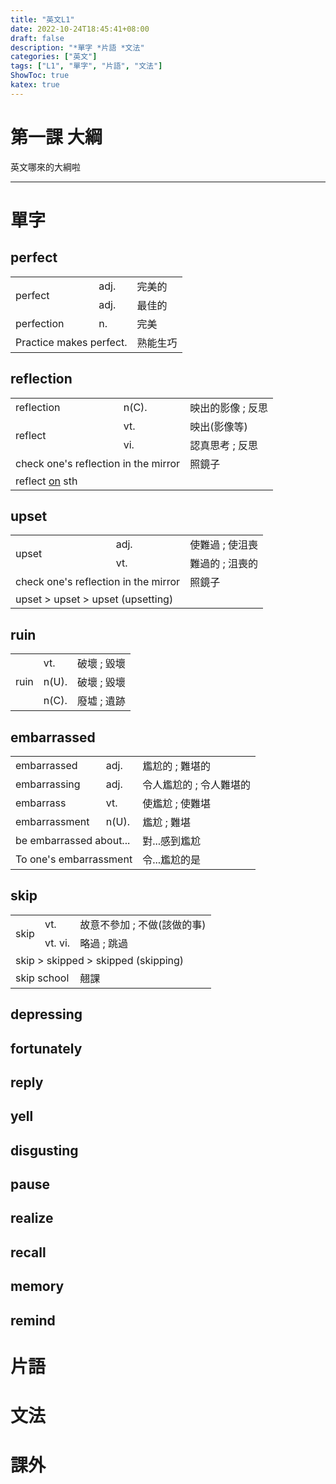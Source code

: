 ```yaml
---
title: "英文L1"
date: 2022-10-24T18:45:41+08:00
draft: false
description: "*單字 *片語 *文法"
categories: ["英文"]
tags: ["L1", "單字", "片語", "文法"]
ShowToc: true
katex: true
---
```


# 第一課 大綱
英文哪來的大綱啦

------------

# 單字
## perfect
<table>
  <tr>
    <td rowspan="2">perfect</td>
    <td>adj.</td>
    <td>完美的</td>
  </tr>
  <tr>
    <td>adj.</td>
    <td>最佳的</td>
  </tr>
  <tr>
    <td>perfection</td>
    <td>n.</td>
    <td>完美</td>
  </tr>
  <tr>
    <td colspan="2">Practice makes perfect.</td>
    <td> 熟能生巧</td>
  </tr>
</table>

## reflection
<table>
  <tr>
    <td>reflection</td>
    <td>n(C).</td>
    <td>映出的影像 ; 反思</td>
  </tr>
  <tr>
    <td rowspan="2">reflect</td>
    <td>vt.</td>
    <td>映出(影像等)</td>
  </tr>
  <tr>
    <td>vi.</td>
    <td>認真思考 ; 反思</td>
  </tr>
  <tr>
    <td colspan="2">check one's reflection in the mirror</td>
    <td>照鏡子</td>
  </tr>
  <tr>
    <td colspan="3">reflect <u>on</u> sth</td>
  </tr>
</table>

## upset
<table>
<tr>
    <td rowspan="2">upset</td>
    <td>adj.</td>
    <td>使難過 ; 使沮喪</td>
  </tr>
  <tr>
    <td>vt.</td>
    <td>難過的 ; 沮喪的</td>
  </tr>
  <tr>
    <td colspan="2">check one's reflection in the mirror</td>
    <td>照鏡子</td>
  </tr>
  <tr>
    <td colspan="3">upset > upset > upset (upse<red>tt</red>ing)</td>
  </tr>
</table>

## ruin
<table>
<tr>
    <td rowspan="3">ruin</td>
    <td>vt.</td>
    <td>破壞 ; 毀壞</td>
  </tr>
    <td>n(U).</td>
    <td>破壞 ; 毀壞</td>
  </tr>
  <tr>
    <td>n(C).</td>
    <td>廢墟 ; 遺跡</td>
  </tr>
</table>

## embarrassed
<table>
  <tr>
    <td>embarrassed</td>
    <td>adj.</td>
    <td>尷尬的 ; 難堪的</td>
  </tr>
  <tr>
    <td>embarrassing</td>
    <td>adj.</td>
    <td>令人尷尬的 ; 令人難堪的</td>
  </tr>
  <tr>
    <td>embarrass</td>
    <td>vt.</td>
    <td>使尷尬 ; 使難堪</td>
  </tr>
  <tr>
    <td>embarrassment</td>
    <td>n(U).</td>
    <td>尷尬 ; 難堪</td>
  </tr>
  <tr>
    <td colspan="2">be embarrassed about...</td>
    <td>對...感到尷尬</td>
  </tr>
  <tr>
    <td colspan="2">To one's embarrassment</td>
    <td>令...尷尬的是</td>
  </tr>
</table>

## skip
<table>
  <tr>
    <td rowspan="2">skip</td>
    <td>vt.</td>
    <td>故意不參加 ; 不做(該做的事)</td>
  </tr>
  <tr>
    <td>vt. vi.</td>
    <td>略過 ; 跳過</td>
  </tr>
  <tr>
    <td colspan="3">skip > skipped > skipped (skipping)</td>
  </tr>
  <tr>
    <td colspan="2">skip school</td>
    <td>翹課</td>
  </tr>
</table>

## depressing
## fortunately
## reply
## yell
## disgusting
## pause
## realize
## recall
## memory
## remind

# 片語

# 文法

# 課外